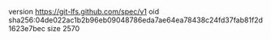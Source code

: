 version https://git-lfs.github.com/spec/v1
oid sha256:04de022ac1b2b96eb09048786eda7ae64ea78438c24fd37fab81f2d1623e7bec
size 2570
